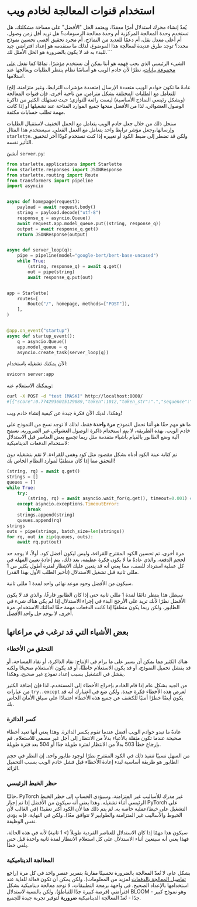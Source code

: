 # استخدام قنوات المعالجة لخادم ويب 

<Tip>

يُعدّ إنشاء محرك استدلال أمرًا معقدًا، ويعتمد الحل "الأفضل" على مساحة مشكلتك. هل تستخدم وحدة المعالجة المركزية أم وحدة معالجة الرسومات؟ هل تريد أقل زمن وصول، أم أعلى معدل نقل، أم دعمًا للعديد من النماذج، أم مجرد تحقيق أقصى تحسين نموذج محدد؟
توجد طرق عديدة لمعالجة هذا الموضوع، لذلك ما سنقدمه هو إعداد افتراضي جيد للبدء به قد لا يكون بالضرورة هو الحل الأمثل لك.```

</Tip> 

الشيء الرئيسي الذي يجب فهمه هو أننا يمكن أن نستخدم مؤشرًا، تمامًا كما تفعل [على مجموعة بيانات](pipeline_tutorial#using-pipelines-on-a-dataset)، نظرًا لأن خادم الويب هو أساسًا نظام ينتظر الطلبات ويعالجها عند استلامها. 

عادةً ما تكون خوادم الويب متعددة الإرسال (متعددة مؤشرات الترابط، وغير متزامنة، إلخ) للتعامل مع الطلبات المختلفة بشكل متزامن. من ناحية أخرى، فإن قنوات المعالجة (وبشكل رئيسي النماذج الأساسية) ليست رائعة للتوازي؛ حيث تستهلك الكثير من ذاكرة الوصول العشوائي، لذا من الأفضل منحها جميع الموارد المتاحة عند تشغيلها أو إذا كانت مهمة تطلب حسابات مكثفة. 

سنحل ذلك من خلال جعل خادم الويب يتعامل مع الحمل الخفيف لاستقبال الطلبات وإرسالها،وجعل مؤشر ترابط واحد يتعامل مع العمل الفعلي. سيستخدم هذا المثال `starlette`. ولكن قد تضطر إلى ضبط الكود أو تغييره إذا كنت تستخدم كودًا آخر لتحقيق التأثير نفسه. 

أنشئ `server.py`: 

```py
from starlette.applications import Starlette
from starlette.responses import JSONResponse
from starlette.routing import Route
from transformers import pipeline
import asyncio


async def homepage(request):
    payload = await request.body()
    string = payload.decode("utf-8")
    response_q = asyncio.Queue()
    await request.app.model_queue.put((string, response_q))
    output = await response_q.get()
    return JSONResponse(output)


async def server_loop(q):
    pipe = pipeline(model="google-bert/bert-base-uncased")
    while True:
        (string, response_q) = await q.get()
        out = pipe(string)
        await response_q.put(out)


app = Starlette(
    routes=[
        Route("/", homepage, methods=["POST"]),
    ],
)


@app.on_event("startup")
async def startup_event():
    q = asyncio.Queue()
    app.model_queue = q
    asyncio.create_task(server_loop(q))
```

الآن يمكنك تشغيله باستخدام: 

```bash
uvicorn server:app
```

ويمكنك الاستعلام عنه: 

```bash
curl -X POST -d "test [MASK]" http://localhost:8000/
#[{"score":0.7742936015129089,"token":1012,"token_str":".","sequence":"test."},...]
```

وهكذا، لديك الآن فكرة جيدة عن كيفية إنشاء خادم ويب! 

ما هو مهم حقًا هو أننا نحمل النموذج **مرة واحدة** فقط، لذلك لا توجد نسخ من النموذج على خادم الويب. بهذه الطريقة، لا يتم استخدام ذاكرة الوصول العشوائي غير الضرورية. تسمح آلية وضع الطابور بالقيام بأشياء متقدمة مثل ربما تجميع بعض العناصر قبل الاستدلال لاستخدام الدفعات الديناميكية: 

<Tip warning={true}>

تم كتابة عينة الكود أدناه بشكل مقصود مثل كود وهمي للقراءة. لا تقم بتشغيله دون التحقق مما إذا كان منطقيًا لموارد النظام الخاص بك! 

</Tip> 

```py
(string, rq) = await q.get()
strings = []
queues = []
while True:
    try:
        (string, rq) = await asyncio.wait_for(q.get(), timeout=0.001) # 1ms
    except asyncio.exceptions.TimeoutError:
        break
    strings.append(string)
    queues.append(rq)
strings
outs = pipe(strings, batch_size=len(strings))
for rq, out in zip(queues, outs):
    await rq.put(out)
```

مرة أخرى، تم تحسين الكود المقترح للقراءة، وليس ليكون أفضل كود. أولاً، لا يوجد حد لحجم الدفعة، والذي عادةً ما لا يكون فكرة عظيمة. بعد ذلك، يتم إعادة تعيين المهلة في كل عملية استرداد للصف، مما يعني أنه قد يتعين عليك الانتظار لفترة أطول بكثير من 1 مللي ثانية قبل تشغيل الاستدلال (تأخير الطلب الأول بهذا القدر). 

سيكون من الأفضل وجود موعد نهائي واحد لمدة 1 مللي ثانية. 

سيظل هذا ينتظر دائمًا لمدة 1 مللي ثانية حتى إذا كان الطابور فارغًا، والذي قد لا يكون الأفضل نظرًا لأنك تريد على الأرجح البدء في إجراء الاستدلال إذا لم يكن هناك شيء في الطابور. ولكن ربما يكون منطقيًا إذا كانت الدفعات مهمة حقًا لحالتك الاستخدام. مرة أخرى، لا يوجد حل واحد الأفضل. 

## بعض الأشياء التي قد ترغب في مراعاتها 

### التحقق من الأخطاء 

هناك الكثير مما يمكن أن يسير على ما يرام في الإنتاج: نفاد الذاكرة، أو نفاد المساحة، أو قد يفشل تحميل النموذج، أو قد يكون الاستعلام خاطئًا، أو قد يكون الاستعلام صحيحًا ولكنه يفشل في التشغيل بسبب إعداد نموذج غير صحيح، وهكذا. 

من الجيد بشكل عام إذا قام الخادم بإخراج الأخطاء إلى المستخدم، لذا فإن إضافة الكثير من عبارات `try..except` لعرض هذه الأخطاء فكرة جيدة. ولكن ضع في اعتبارك أنه قد يكون أيضًا خطرًا أمنيًا للكشف عن جميع هذه الأخطاء اعتمادًا على سياق الأمان الخاص بك. 

### كسر الدائرة 

عادةً ما تبدو خوادم الويب أفضل عندما تقوم بكسر الدائرة. وهذا يعني أنها تعيد أخطاء صحيحة عندما تكون مثقلة بالأعباء بدلاً من الانتظار إلى أجل غير مسمى للاستعلام. قم بإرجاع خطأ 503 بدلاً من الانتظار لفترة طويلة جدًا أو 504 بعد فترة طويلة. 

من السهل نسبيًا تنفيذ ذلك في الكود المقترح نظرًا لوجود طابور واحد. إن النظر في حجم الطابور هو طريقة أساسية لبدء إعادة الأخطاء قبل فشل خادم الويب بسبب التحميل الزائد. 

### حظر الخيط الرئيسي 

حاليًا، PyTorch غير مدرك للأساليب غير المتزامنة، وسيؤدي الحساب إلى حظر الخيط الرئيسي أثناء تشغيله. وهذا يعني أنه سيكون من الأفضل إذا تم إجبار PyTorch على التشغيل على خيط/عملية خاصة به. لم يتم ذلك هنا لأن الكود أكثر تعقيدًا (في الغالب لأن الخيوط والأساليب غير المتزامنة والطوابير لا تتوافق معًا). ولكن في النهاية، فإنه يؤدي نفس الوظيفة. 

سيكون هذا مهمًا إذا كان الاستدلال للعناصر الفردية طويلاً (> 1 ثانية) لأنه في هذه الحالة، فهذا يعني أنه سيتعين أثناء الاستدلال على كل استعلام الانتظار لمدة ثانية واحدة قبل حتى يلقي خطأ.

### المعالجة الديناميكية 

بشكل عام، لا تُعدّ المعالجة بالضرورة تحسينًا مقارنةً بتمرير عنصر واحد في كل مرة (راجع [تفاصيل المعالجة بالدفعات](./main_classes/pipelines#pipeline-batching) لمزيد من المعلومات).  ولكن يمكن أن تكون فعالة للغاية عند استخدامها  بالإعداد الصحيح. في واجهة برمجة التطبيقات، لا توجد معالجة ديناميكية بشكل افتراضي (فرصة كبيرة جدًا للتباطؤ).  ولكن بالنسبة لاستدلال BLOOM - وهو نموذج كبير جدًا - تُعدّ المعالجة الديناميكية **ضرورية** لتوفير تجربة جيدة للجميع.